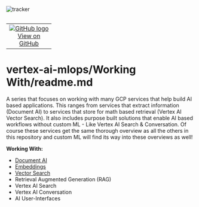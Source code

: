 ![tracker](https://us-central1-statmike-mlops-349915.cloudfunctions.net/tracking-pixel?path=statmike%2Fvertex-ai-mlops%2FWorking+With&file=readme.md)
<!--- header table --->
<table align="left">     
  <td style="text-align: center">
    <a href="https://github.com/statmike/vertex-ai-mlops/blob/main/Working%20With/readme.md">
      <img src="https://cloud.google.com/ml-engine/images/github-logo-32px.png" alt="GitHub logo">
      <br>View on<br>GitHub
    </a>
  </td>
</table><br/><br/><br/><br/>

---
# vertex-ai-mlops/Working With/readme.md

A series that focuses on working with many GCP services that help build AI based applications.  This ranges from services that extract information (Document AI) to services that store for math based retrieval (Vertex AI Vector Search).  It also includes purpose built solutions that enable AI based workflows without custom ML - Like Vertex AI Search & Conversation. Of course these services get the same thorough overview as all the others in this repository and custom ML will find its way into these overviews as well!

**Working With:**
- [Document AI](./Document%20AI/readme.md)
- [Embeddings](./Embeddings/readme.md)
- [Vector Search](./Vector%20Search/readme.md)
- Retrieval Augmented Generation (RAG)
- Vertex AI Search
- Vertex AI Conversation
- AI User-Interfaces